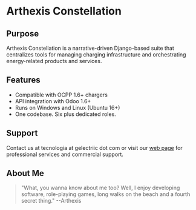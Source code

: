 # Arthexis Constellation

## Purpose
Arthexis Constellation is a narrative-driven Django-based suite that centralizes tools for managing charging infrastructure and orchestrating energy-related products and services.

## Features
- Compatible with OCPP 1.6+ chargers
- API integration with Odoo 1.6+
- Runs on Windows and Linux (Ubuntu 16+)
- One codebase. Six plus dedicated roles.

## Support
Contact us at tecnologia at gelectriic dot com or visit our [web page](https://www.gelectriic.com/) for professional services and commercial support.

## About Me
> "What, you wanna know about me too? Well, I enjoy developing software, role-playing games, long walks on the beach and a fourth secret thing."
> --Arthexis

